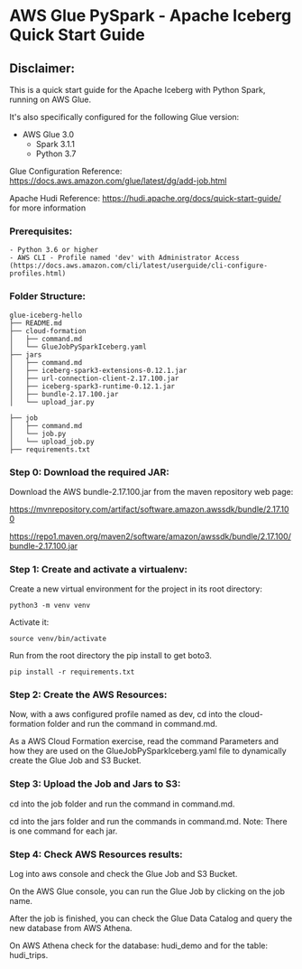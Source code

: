 # AWS Glue PySpark - Apache Iceberg Quick Start Guide

## Disclaimer:
This is a quick start guide for the Apache Iceberg with Python Spark, running on AWS Glue.

It's also specifically configured for the following Glue version:
- AWS Glue 3.0
    * Spark 3.1.1 
    * Python 3.7

Glue Configuration Reference: https://docs.aws.amazon.com/glue/latest/dg/add-job.html

Apache Hudi Reference: https://hudi.apache.org/docs/quick-start-guide/ for more information

### Prerequisites:
    - Python 3.6 or higher
    - AWS CLI - Profile named 'dev' with Administrator Access (https://docs.aws.amazon.com/cli/latest/userguide/cli-configure-profiles.html)
    
### Folder Structure:

```
glue-iceberg-hello
├── README.md
├── cloud-formation
│   ├── command.md
│   └── GlueJobPySparkIceberg.yaml
├── jars
│   ├── command.md
│   ├── iceberg-spark3-extensions-0.12.1.jar
│   ├── url-connection-client-2.17.100.jar
│   ├── iceberg-spark3-runtime-0.12.1.jar
│   ├── bundle-2.17.100.jar
│   └── upload_jar.py

├── job
│   ├── command.md
│   └── job.py
│   └── upload_job.py
├── requirements.txt

```

### Step 0: Download the required JAR:

Download the AWS bundle-2.17.100.jar from the maven repository web page:

https://mvnrepository.com/artifact/software.amazon.awssdk/bundle/2.17.100

https://repo1.maven.org/maven2/software/amazon/awssdk/bundle/2.17.100/bundle-2.17.100.jar

### Step 1: Create and activate a virtualenv:

Create a new virtual environment for the project in its root directory:

```
python3 -m venv venv
```

Activate it:

```
source venv/bin/activate
```

Run from the root directory the pip install to get boto3.

```
pip install -r requirements.txt
```

### Step 2: Create the AWS Resources:

Now, with a aws configured profile named as dev, cd into the cloud-formation folder and run the command in command.md.

As a AWS Cloud Formation exercise, read the command Parameters and how they are used on the GlueJobPySparkIceberg.yaml file to dynamically create the Glue Job and S3 Bucket.

### Step 3: Upload the Job and Jars to S3:
cd into the job folder and run the command in command.md.

cd into the jars folder and run the commands in command.md. Note: There is one command for each jar.

### Step 4: Check AWS Resources results:

Log into aws console and check the Glue Job and S3 Bucket.

On the AWS Glue console, you can run the Glue Job by clicking on the job name.

After the job is finished, you can check the Glue Data Catalog and query the new database from AWS Athena.

On AWS Athena check for the database: hudi_demo and for the table: hudi_trips.



